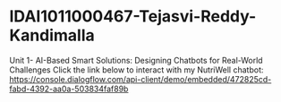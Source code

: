 # IDAI1011000467-Tejasvi-Reddy-Kandimalla
Unit 1- AI-Based Smart Solutions: Designing Chatbots for Real-World Challenges
Click the link below to interact with my NutriWell chatbot:
https://console.dialogflow.com/api-client/demo/embedded/472825cd-fabd-4392-aa0a-503834faf89b
